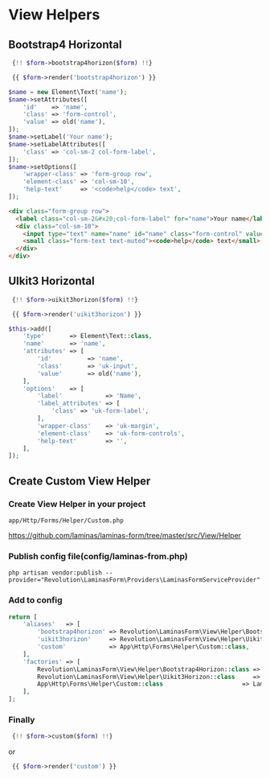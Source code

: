 # View Helpers

## Bootstrap4 Horizontal
```php
 {!! $form->bootstrap4horizon($form) !!}
```

```php
 {{ $form->render('bootstrap4horizon') }}
```

```php
$name = new Element\Text('name');
$name->setAttributes([
    'id'    => 'name',
    'class' => 'form-control',
    'value' => old('name'),
]);
$name->setLabel('Your name');
$name->setLabelAttributes([
    'class' => 'col-sm-2 col-form-label',
]);
$name->setOptions([
    'wrapper-class' => 'form-group row',
    'element-class' => 'col-sm-10',
    'help-text'     => '<code>help</code> text',
]);
```

```html
<div class="form-group row">
  <label class="col-sm-2&#x20;col-form-label" for="name">Your name</label>
  <div class="col-sm-10">
    <input type="text" name="name" id="name" class="form-control" value="">
    <small class="form-text text-muted"><code>help</code> text</small>
  </div>
</div>
```

## UIkit3 Horizontal
```php
 {!! $form->uikit3horizon($form) !!}
```

```php
 {{ $form->render('uikit3horizon') }}
```

```php
$this->add([
    'type'       => Element\Text::class,
    'name'       => 'name',
    'attributes' => [
        'id'          => 'name',
        'class'       => 'uk-input',
        'value'       => old('name'),
    ],
    'options'    => [
        'label'            => 'Name',
        'label_attributes' => [
            'class' => 'uk-form-label',
        ],
        'wrapper-class'    => 'uk-margin',
        'element-class'    => 'uk-form-controls',
        'help-text'        => '',
    ],
]);
```

## Create Custom View Helper

### Create View Helper in your project
```
app/Http/Forms/Helper/Custom.php
```

https://github.com/laminas/laminas-form/tree/master/src/View/Helper

### Publish config file(config/laminas-from.php)
```
php artisan vendor:publish --provider="Revolution\LaminasForm\Providers\LaminasFormServiceProvider"
```

### Add to config

```php
return [
    'aliases'   => [
        'bootstrap4horizon' => Revolution\LaminasForm\View\Helper\Bootstrap4Horizon::class,
        'uikit3horizon'     => Revolution\LaminasForm\View\Helper\Uikit3Horizon::class,
        'custom'            => App\Http\Forms\Helper\Custom::class,
    ],
    'factories' => [
        Revolution\LaminasForm\View\Helper\Bootstrap4Horizon::class => Laminas\ServiceManager\Factory\InvokableFactory::class,
        Revolution\LaminasForm\View\Helper\Uikit3Horizon::class     => Laminas\ServiceManager\Factory\InvokableFactory::class,
        App\Http\Forms\Helper\Custom::class                      => Laminas\ServiceManager\Factory\InvokableFactory::class,
    ],
];
```

### Finally

```php
 {!! $form->custom($form) !!}
```

or 

```php
 {{ $form->render('custom') }}
```
